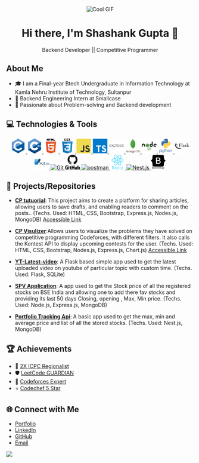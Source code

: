 <p align="center">
  <img src="https://github.com/theShashankGupta/theShashankGupta/blob/main/gifs/cool.gif" alt="Cool GIF" width="400">
</p>

<h1 align="center">Hi there, I'm Shashank Gupta 👋</h1>
<p align="center">
 Backend Developer ||  Competitive Programmer 
</p>

## About Me
- 🎓 I am a Final-year Btech Undergraduate in Information Technology at Kamla Nehru Institute of Technology, Sultanpur
- 💼 Backend Engineering Intern at Smallcase
- 🚀 Passionate about Problem-solving and Backend development

## 💻 Technologies & Tools
<p align="center">
  <a href="https://www.cprogramming.com/" target="_blank" rel="noreferrer">
    <img src="https://raw.githubusercontent.com/devicons/devicon/master/icons/c/c-original.svg" alt="C" width="40" height="40"/>
  </a>
  <a href="https://www.w3schools.com/cpp/" target="_blank" rel="noreferrer">
    <img src="https://raw.githubusercontent.com/devicons/devicon/master/icons/cplusplus/cplusplus-original.svg" alt="C++" width="40" height="40"/>
  </a>
  <a href="https://www.w3.org/html/" target="_blank" rel="noreferrer">
    <img src="https://raw.githubusercontent.com/devicons/devicon/master/icons/html5/html5-original-wordmark.svg" alt="HTML5" width="40" height="40"/>
  </a>
  <a href="https://www.w3schools.com/css/" target="_blank" rel="noreferrer">
    <img src="https://raw.githubusercontent.com/devicons/devicon/master/icons/css3/css3-original-wordmark.svg" alt="CSS3" width="40" height="40"/>
  </a>
  <a href="https://developer.mozilla.org/en-US/docs/Web/JavaScript" target="_blank" rel="noreferrer">
    <img src="https://raw.githubusercontent.com/devicons/devicon/master/icons/javascript/javascript-original.svg" alt="JavaScript" width="40" height="40"/>
  </a>
  <a href="https://www.typescriptlang.org/" target="_blank" rel="noreferrer">
    <img src="https://raw.githubusercontent.com/devicons/devicon/master/icons/typescript/typescript-original.svg" alt="TypeScript" width="40" height="40"/>
  </a>
  <a href="https://expressjs.com" target="_blank" rel="noreferrer">
    <img src="https://raw.githubusercontent.com/devicons/devicon/master/icons/express/express-original-wordmark.svg" alt="Express.js" width="40" height="40"/>
  </a>
  <a href="https://www.mongodb.com/" target="_blank" rel="noreferrer">
    <img src="https://raw.githubusercontent.com/devicons/devicon/master/icons/mongodb/mongodb-original-wordmark.svg" alt="MongoDB" width="40" height="40"/>
  </a>
  <a href="https://nodejs.org" target="_blank" rel="noreferrer">
    <img src="https://raw.githubusercontent.com/devicons/devicon/master/icons/nodejs/nodejs-original-wordmark.svg" alt="Node.js" width="40" height="40"/>
  </a>
  <a href="https://www.python.org/" target="_blank" rel="noreferrer">
    <img src="https://raw.githubusercontent.com/devicons/devicon/master/icons/python/python-original-wordmark.svg" alt="Express.js" width="40" height="40"/>
  </a>
  <a href="https://flask.palletsprojects.com/en/3.0.x/" target="_blank" rel="noreferrer">
    <img src="https://raw.githubusercontent.com/devicons/devicon/master/icons/flask/flask-original-wordmark.svg" alt="Express.js" width="40" height="40"/>
  </a>
  <a href="https://www.sqlite.org/index.html" target="_blank" rel="noreferrer">
    <img src="https://raw.githubusercontent.com/devicons/devicon/master/icons/sqlite/sqlite-original-wordmark.svg" alt="Express.js" width="40" height="40"/>
  </a>
  <a href="https://git-scm.com/" target="_blank" rel="noreferrer">
    <img src="https://www.vectorlogo.zone/logos/git-scm/git-scm-icon.svg" alt="Git" width="40" height="40"/>
  </a>
  <a href="https://github.com/" target="_blank" rel="noreferrer">
    <img src="https://raw.githubusercontent.com/devicons/devicon/master/icons/github/github-original-wordmark.svg" alt="GitHub" width="40" height="40"/>
  </a>
  <a href="https://postman.com" target="_blank" rel="noreferrer"> <img src="https://www.vectorlogo.zone/logos/getpostman/getpostman-icon.svg" alt="postman" width="40" height="40"/>
  <a href="https://reactjs.org/" target="_blank" rel="noreferrer">
    <img src="https://raw.githubusercontent.com/devicons/devicon/master/icons/react/react-original-wordmark.svg" alt="React" width="40" height="40"/>
  </a>
  <a href="https://nestjs.com/" target="_blank" rel="noreferrer">
    <img src="https://nestjs.com/img/logo_text.svg" alt="Nest.js" width="40" height="40"/>
  </a>
    <a href="https://getbootstrap.com" target="_blank" rel="noreferrer"> <img src="https://raw.githubusercontent.com/devicons/devicon/master/icons/bootstrap/bootstrap-plain-wordmark.svg" alt="bootstrap" width="40" height="40"/> </a>
</p>


  <!-- Add more icons for the technologies you know -->
</p>

## 🌠 Projects/Repositories

- [**CP tutuorial**](https://github.com/theShashankGupta/cpTutorial): This project aims to create a platform for sharing articles, allowing users to save drafts, and enabling readers to comment on the posts.. (Techs. Used: HTML, CSS, Bootstrap, Express.js, Nodes.js, MongoDB)  [Accessible Link](https://cptutorials.cyclic.app/)

- [**CP Visulizer**](https://github.com/theShashankGupta/cpTracker):Allows users to visualize the problems they have solved on competitive programming Codeforces, with different filters. It also calls the Kontest API to display upcoming contests for the user. (Techs. Used: HTML, CSS, Bootstrap, Nodes.js, Express.js, Chart.js) [Accessible Link](https://cp-tracker.cyclic.app/)

- [**YT-Latest-video**](https://github.com/theShashankGupta/yt_latest_video_api): A Flask based simple app used to get the latest uploaded video on youtube of particular topic with custom time. (Techs. Used: Flask, SQLite)

- [**SPV Application**](https://github.com/theShashankGupta/SPV_application): A app used to get the Stock price of all the registered stocks on BSE India and allowing one to add there fav stocks and providing its last 50 days Closing, opening , Max, Min price.  (Techs. Used: Node.js, Express.js, MongoDB)

- [**Portfolio Tracking Api**](https://github.com/theShashankGupta/Portfolio-Tracking-Api): A basic app used to get the max, min and average price and list of all the stored stocks. (Techs. Used: Nest.js, MongoDB)


## 🏆 Achievements
- 🥇 [2X ICPC Regionalist](https://drive.google.com/file/d/1mlJz0n58GTchw_msfWxHnP4kNDyjs3_S/view?usp=sharing)
- 🛡️ [LeetCode GUARDIAN](https://leetcode.com/shashank__11/)
- 🌟 [Codeforces Expert](https://codeforces.com/profile/shashank_11)
- ⭐ [Codechef 5 Star](https://www.codechef.com/users/meet_the_pro)


## 🌐 Connect with Me
- [Portfolio](https://portfolio-react-dusky-delta.vercel.app/)
- [LinkedIn](https://www.linkedin.com/in/shashank-gupta-a91035218/)
- [GitHub](https://github.com/theShashankGupta)
- [Email](mailto:shashankgupta11032002@gmail.com)

![](https://komarev.com/ghpvc/?username=theShashankGupta&color=green)
<!-- Add more sections as needed -->

